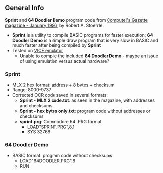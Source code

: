 ## General Info
**Sprint** and **64 Doodler Demo** program code from [Compute!'s Gazette magazine - January 1986](https://archive.org/details/1986-01-computegazette/page/n73/), by Robert A. Stoerrle.
* **Sprint** is a utility to compile BASIC programs for faster execution; **64 Doodler Demo** is a simple draw program that is very slow in BASIC and much faster after being compiled by **Sprint**
* Tested on [VICE emulator](https://vice-emu.sourceforge.io/)
  * Unable to compile the included **64 Doodler Demo** - maybe an issue of using emulation versus actual hardware?

### Sprint
* MLX 2 hex format: address + 8 bytes + checksum
* Range: 8000-9737
* Corrected OCR code saved in several formats:
  * **Sprint - MLX 2 code.txt**: as seen in the magazine, with addresses and checksums
  * **Sprint - hex bytes only.txt**: program code without addresses or checksums
  * **sprint.prg**: Commodore 64 .PRG format
    * LOAD"SPRINT.PRG",8,1
    * SYS 32768

### 64 Doodler Demo
* BASIC format: program code without checksums
  * LOAD"64DOODLER.PRG",8
  * RUN
